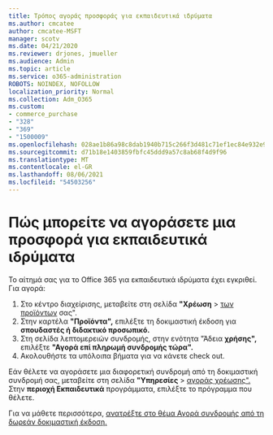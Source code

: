 ```yaml
---
title: Τρόπος αγοράς προσφοράς για εκπαιδευτικά ιδρύματα
ms.author: cmcatee
author: cmcatee-MSFT
manager: scotv
ms.date: 04/21/2020
ms.reviewer: drjones, jmueller
ms.audience: Admin
ms.topic: article
ms.service: o365-administration
ROBOTS: NOINDEX, NOFOLLOW
localization_priority: Normal
ms.collection: Adm_O365
ms.custom:
- commerce_purchase
- "328"
- "369"
- "1500009"
ms.openlocfilehash: 028ae1b86a98c8dab1940b715c266f3d481c71ef1ec84e932e9c74817bccdef5
ms.sourcegitcommit: d71b18e1403859fbfc45ddd9a57c8ab68f4d9f96
ms.translationtype: MT
ms.contentlocale: el-GR
ms.lasthandoff: 08/06/2021
ms.locfileid: "54503256"
---
```

# <a name="how-to-purchase-an-education-offer"></a>Πώς μπορείτε να αγοράσετε μια προσφορά για εκπαιδευτικά ιδρύματα

Το αίτημά σας για το Office 365 για εκπαιδευτικά ιδρύματα έχει εγκριθεί. Για αγορά:
  
1. Στο κέντρο διαχείρισης, μεταβείτε στη σελίδα **"Χρέωση** \> [των προϊόντων](https://go.microsoft.com/fwlink/p/?linkid=842054) σας".
2. Στην καρτέλα **"Προϊόντα",** επιλέξτε τη δοκιμαστική έκδοση για **σπουδαστές ή διδακτικό προσωπικό.**
3. Στη σελίδα λεπτομερειών συνδρομής, στην ενότητα "Άδεια **χρήσης",** επιλέξτε **"Αγορά επί πληρωμή συνδρομής τώρα".**
4. Ακολουθήστε τα υπόλοιπα βήματα για να κάνετε check out.

Εάν θέλετε να αγοράσετε μια διαφορετική συνδρομή από τη δοκιμαστική συνδρομή σας, μεταβείτε στη σελίδα **"Υπηρεσίες** \> [αγοράς χρέωσης".](https://go.microsoft.com/fwlink/p/?linkid=868433) Στην **περιοχή Εκπαιδευτικά** προγράμματα, επιλέξτε το πρόγραμμα που θέλετε.

Για να μάθετε περισσότερα, [ανατρέξτε στο θέμα Αγορά συνδρομής από τη δωρεάν δοκιμαστική έκδοση.](/microsoft-365/commerce/try-or-buy-microsoft-365#buy-a-subscription-from-your-free-trial)